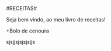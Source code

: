        
 #RECEITAS#

Seja bem vindo, ao meu livro de receitas!

  +Bolo de cenoura



sjsjjsjsjsjsjjs